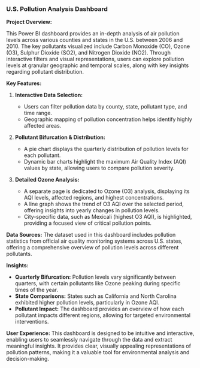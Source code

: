 ### U.S. Pollution Analysis Dashboard

**Project Overview:**

This Power BI dashboard provides an in-depth analysis of air pollution levels across various counties and states in the U.S. between 2006 and 2010. The key pollutants visualized include Carbon Monoxide (CO), Ozone (O3), Sulphur Dioxide (SO2), and Nitrogen Dioxide (NO2). Through interactive filters and visual representations, users can explore pollution levels at granular geographic and temporal scales, along with key insights regarding pollutant distribution.

**Key Features:**
1. **Interactive Data Selection:**
   - Users can filter pollution data by county, state, pollutant type, and time range.
   - Geographic mapping of pollution concentration helps identify highly affected areas.
   
2. **Pollutant Bifurcation & Distribution:**
   - A pie chart displays the quarterly distribution of pollution levels for each pollutant.
   - Dynamic bar charts highlight the maximum Air Quality Index (AQI) values by state, allowing users to compare pollution severity.

3. **Detailed Ozone Analysis:**
   - A separate page is dedicated to Ozone (O3) analysis, displaying its AQI levels, affected regions, and highest concentrations.
   - A line graph shows the trend of O3 AQI over the selected period, offering insights into yearly changes in pollution levels.
   - City-specific data, such as Mexicali (highest O3 AQI), is highlighted, providing a focused view of critical pollution points.

**Data Sources:**
The dataset used in this dashboard includes pollution statistics from official air quality monitoring systems across U.S. states, offering a comprehensive overview of pollution levels across different pollutants.

**Insights:**
- **Quarterly Bifurcation:** Pollution levels vary significantly between quarters, with certain pollutants like Ozone peaking during specific times of the year.
- **State Comparisons:** States such as California and North Carolina exhibited higher pollution levels, particularly in Ozone AQI.
- **Pollutant Impact:** The dashboard provides an overview of how each pollutant impacts different regions, allowing for targeted environmental interventions.

**User Experience:**
This dashboard is designed to be intuitive and interactive, enabling users to seamlessly navigate through the data and extract meaningful insights. It provides clear, visually appealing representations of pollution patterns, making it a valuable tool for environmental analysis and decision-making.

